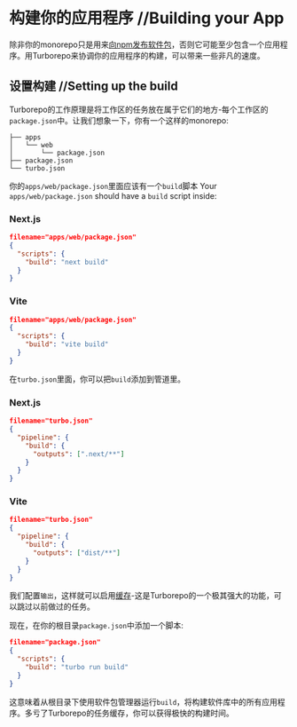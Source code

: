 
# 构建你的应用程序 //Building your App

除非你的monorepo只是用来[向npm发布软件包](https://turbo.build/repo/docs/handbook/publishing-packages)，否则它可能至少包含一个应用程序。用Turborepo来协调你的应用程序的构建，可以带来一些非凡的速度。

## 设置构建 //Setting up the build

Turborepo的工作原理是将工作区的任务放在属于它们的地方-每个工作区的`package.json`中。让我们想象一下，你有一个这样的monorepo:

```
├── apps
│   └── web
│       └── package.json
├── package.json
└── turbo.json
```

你的`apps/web/package.json`里面应该有一个`build`脚本
Your `apps/web/package.json` should have a `build` script inside:

### Next.js
```json 
filename="apps/web/package.json"
{
  "scripts": {
    "build": "next build"
  }
}
```

### Vite
```json 
filename="apps/web/package.json"
{
  "scripts": {
    "build": "vite build"
  }
}
```

在`turbo.json`里面，你可以把`build`添加到管道里。

### Next.js
```json 
filename="turbo.json"
{
  "pipeline": {
    "build": {
      "outputs": [".next/**"]
    }
  }
}
```

### Vite
```json 
filename="turbo.json"
{
  "pipeline": {
    "build": {
      "outputs": ["dist/**"]
    }
  }
}
```

我们配置`输出`，这样就可以启用[缓存](https://turbo.build/repo/docs/core-concepts/caching)-这是Turborepo的一个极其强大的功能，可以跳过以前做过的任务。

现在，在你的根目录`package.json`中添加一个脚本:

```json 
filename="package.json"
{
  "scripts": {
    "build": "turbo run build"
  }
}
```

这意味着从根目录下使用软件包管理器运行`build`，将构建软件库中的所有应用程序。多亏了Turborepo的任务缓存，你可以获得极快的构建时间。